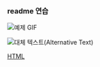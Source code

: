### readme 연습

![예제 GIF](https://stickermaker.s3.eu-west-1.amazonaws.com/storage/uploads/sticker-pack/mi-tao-mao11/sticker_7.gif?a21a88b3bff872bec67c30dad26bae5d)

![대체 텍스트(Alternative Text)](https://picsum.photos/1000/400 "링크 설명(Title)")

[HTML](https://naver.com)
